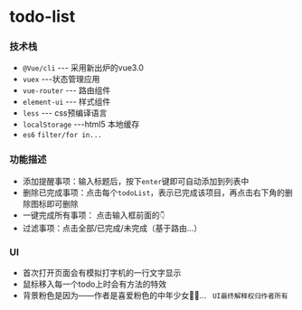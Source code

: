 # todo-list
### 技术栈
- `@Vue/cli` --- 采用新出炉的vue3.0
- `vuex`    ---状态管理应用
- `vue-router` --- 路由组件
- `element-ui` --- 样式组件
- `less`   --- css预编译语言
- `localStorage` ---html5 本地缓存
- `es6` `filter/for in...`

### 功能描述
- 添加提醒事项：输入标题后，按下`enter`键即可自动添加到列表中
- 删除已完成事项：点击每个`todoList`，表示已完成该项目，再点击右下角的删除图标即可删除
- 一键完成所有事项： 点击输入框前面的`👇`
- 过滤事项：点击全部/已完成/未完成（基于路由...）


### UI
- 首次打开页面会有模拟打字机的一行文字显示
- 鼠标移入每一个todo上时会有方法的特效
- 背景粉色是因为——作者是喜爱粉色的中年少女👧🏻...
` UI最终解释权归作者所有`
  
